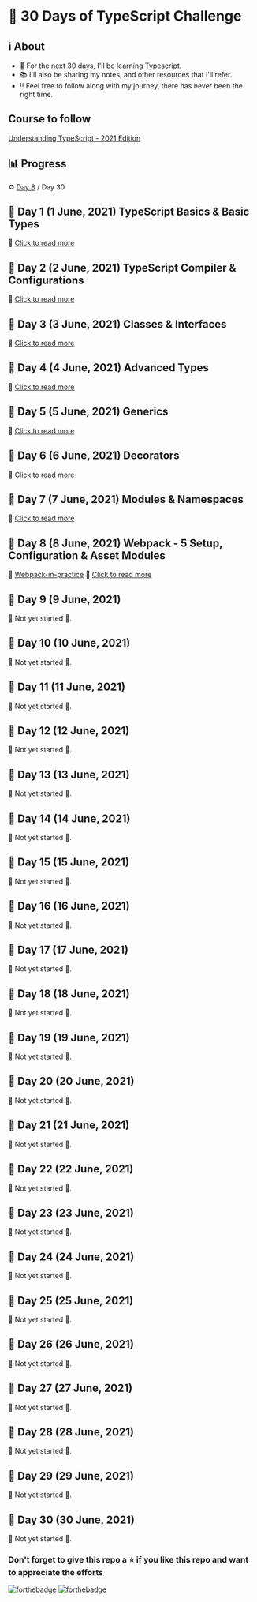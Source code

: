 # :pushpin: 30 Days of TypeScript Challenge

## :information_source: About

- :crystal_ball: For the next 30 days, I'll be learning Typescript.
- :books: I'll also be sharing my notes, and other resources that I'll refer.
- :bangbang: Feel free to follow along with my journey, there has never been the right time.

## Course to follow

[Understanding TypeScript - 2021 Edition](https://www.udemy.com/course/understanding-typescript/)

## :bar_chart: Progress

:recycle: [Day 8](https://github.com/tarunsinghdev/30DaysOfTypescript/blob/master/Day-8-30DaysOfTypeScript.md) / Day 30

## :large_orange_diamond: Day 1 (1 June, 2021) TypeScript Basics & Basic Types

:paperclip: [Click to read more](https://github.com/tarunsinghdev/30DaysOfTypeScript/blob/master/Day-1-30DaysOfTypeScript.md)

## :large_orange_diamond: Day 2 (2 June, 2021) TypeScript Compiler & Configurations

:paperclip: [Click to read more](https://github.com/tarunsinghdev/30DaysOfTypeScript/blob/master/Day-2-30DaysOfTypeScript.md)

## :large_orange_diamond: Day 3 (3 June, 2021) Classes & Interfaces

:paperclip: [Click to read more](https://github.com/tarunsinghdev/30DaysOfTypescript/blob/master/Day-3-30DaysOfTypeScript.md)

## :large_orange_diamond: Day 4 (4 June, 2021) Advanced Types

:paperclip: [Click to read more](https://github.com/tarunsinghdev/30DaysOfTypescript/blob/master/Day-4-30DaysOfTypeScript.md)

## :large_orange_diamond: Day 5 (5 June, 2021) Generics

:paperclip: [Click to read more](https://github.com/tarunsinghdev/30DaysOfTypescript/blob/master/Day-5-30DaysOfTypeScript.md)

## :large_orange_diamond: Day 6 (6 June, 2021) Decorators

:paperclip: [Click to read more](https://github.com/tarunsinghdev/30DaysOfTypescript/blob/master/Day-6-30DaysOfTypeScript.md)

## :large_orange_diamond: Day 7 (7 June, 2021) Modules & Namespaces

:paperclip: [Click to read more](https://github.com/tarunsinghdev/30DaysOfTypescript/blob/master/Day-7-30DaysOfTypeScript.md)

## :large_orange_diamond: Day 8 (8 June, 2021) Webpack - 5 Setup, Configuration & Asset Modules

:paperclip: [Webpack-in-practice](https://github.com/tarunsinghdev/30DaysOfTypescript/tree/master/Webpack-in-practice)
:paperclip: [Click to read more](https://github.com/tarunsinghdev/30DaysOfTypescript/blob/master/Day-8-30DaysOfTypeScript.md)

## :large_orange_diamond: Day 9 (9 June, 2021)

:construction: Not yet started :construction:.

## :large_orange_diamond: Day 10 (10 June, 2021)

:construction: Not yet started :construction:.

## :large_orange_diamond: Day 11 (11 June, 2021)

:construction: Not yet started :construction:.

## :large_orange_diamond: Day 12 (12 June, 2021)

:construction: Not yet started :construction:.

## :large_orange_diamond: Day 13 (13 June, 2021)

:construction: Not yet started :construction:.

## :large_orange_diamond: Day 14 (14 June, 2021)

:construction: Not yet started :construction:.

## :large_orange_diamond: Day 15 (15 June, 2021)

:construction: Not yet started :construction:.

## :large_orange_diamond: Day 16 (16 June, 2021)

:construction: Not yet started :construction:.

## :large_orange_diamond: Day 17 (17 June, 2021)

:construction: Not yet started :construction:.

## :large_orange_diamond: Day 18 (18 June, 2021)

:construction: Not yet started :construction:.

## :large_orange_diamond: Day 19 (19 June, 2021)

:construction: Not yet started :construction:.

## :large_orange_diamond: Day 20 (20 June, 2021)

:construction: Not yet started :construction:.

## :large_orange_diamond: Day 21 (21 June, 2021)

:construction: Not yet started :construction:.

## :large_orange_diamond: Day 22 (22 June, 2021)

:construction: Not yet started :construction:.

## :large_orange_diamond: Day 23 (23 June, 2021)

:construction: Not yet started :construction:.

## :large_orange_diamond: Day 24 (24 June, 2021)

:construction: Not yet started :construction:.

## :large_orange_diamond: Day 25 (25 June, 2021)

:construction: Not yet started :construction:.

## :large_orange_diamond: Day 26 (26 June, 2021)

:construction: Not yet started :construction:.

## :large_orange_diamond: Day 27 (27 June, 2021)

:construction: Not yet started :construction:.

## :large_orange_diamond: Day 28 (28 June, 2021)

:construction: Not yet started :construction:.

## :large_orange_diamond: Day 29 (29 June, 2021)

:construction: Not yet started :construction:.

## :large_orange_diamond: Day 30 (30 June, 2021)

:construction: Not yet started :construction:.

### Don't forget to give this repo a ⭐ if you like this repo and want to appreciate the efforts

[![forthebadge](https://forthebadge.com/images/badges/built-with-love.svg)](https://forthebadge.com)
[![forthebadge](https://forthebadge.com/images/badges/built-by-developers.svg)](https://forthebadge.com)
